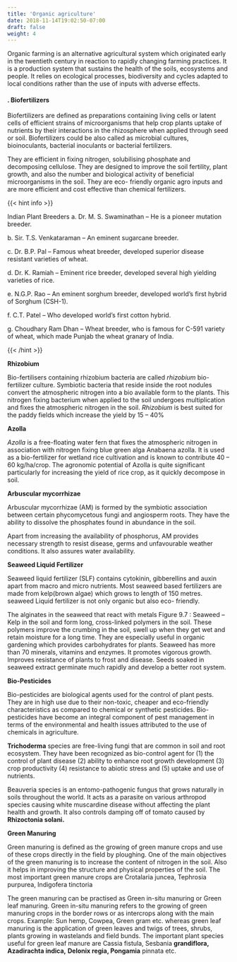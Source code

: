 ```yaml
---
title: 'Organic agriculture'
date: 2018-11-14T19:02:50-07:00
draft: false
weight: 4
---
```


Organic farming is an alternative agricultural
system which originated early in the twentieth
century in reaction to rapidly changing farming
practices. It is a production system that sustains
the health of the soils, ecosystems and people. It
relies on ecological processes, biodiversity and
cycles adapted to local conditions rather than
the use of inputs with adverse effects.

#### . Biofertilizers 

Biofertilizers are defined as preparations
containing living cells or latent cells of
efficient strains of microorganisms that
help crop plants uptake of nutrients by
their interactions in the rhizosphere when
applied through seed or soil. Biofertilizers
could be also called as microbial cultures,
bioinoculants, bacterial inoculants or
bacterial fertilizers.


They are efficient in fixing nitrogen,
solubilising phosphate and decomposing
cellulose. They are designed to improve
the soil fertility, plant growth, and also the
number and biological activity of beneficial
microorganisms in the soil. They are eco-
friendly organic agro inputs and are more
efficient and cost effective than chemical
fertilizers.

{{< hint info >}}

Indian Plant Breeders
a. Dr. M. S. Swaminathan – He is a
pioneer mutation breeder.

b. Sir. T.S. Venkataraman – An eminent
sugarcane breeder.


c. Dr. B.P. Pal – Famous wheat breeder,
developed superior disease resistant
varieties of wheat.


d. Dr. K. Ramiah – Eminent rice breeder,
developed several high yielding
varieties of rice.


e. N.G.P. Rao – An eminent sorghum
breeder, developed world’s first hybrid
of Sorghum (CSH-1).


f. C.T. Patel – Who developed world’s
first cotton hybrid.

g. Choudhary Ram Dhan – Wheat
breeder, who is famous for C-591
variety of wheat, which made Punjab
the wheat granary of India.

{{< /hint >}}



**Rhizobium**

Bio-fertilisers containing rhizobium bacteria
are called *rhizobium* bio-fertilizer culture.
Symbiotic bacteria that reside inside the root
nodules convert the atmospheric nitrogen
into a bio available form to the plants. This
nitrogen fixing bacterium when applied to the
soil undergoes multiplication and fixes the
atmospheric nitrogen in the soil. *Rhizobium* is
best suited for the paddy fields which increase
the yield by 15 – 40%




**Azolla**

*Azolla* is a free-floating water fern that fixes
the atmospheric nitrogen in association with
nitrogen fixing blue green alga Anabaena azolla.
It is used as a bio-fertilizer for wetland rice
cultivation and is known to contribute 40 – 60
kg/ha/crop. The agronomic potential of Azolla
is quite significant particularly for increasing the
yield of rice crop, as it quickly decompose in soil.





**Arbuscular mycorrhizae**

Arbuscular mycorrhizae (AM) is formed by
the symbiotic association between certain
phycomycetous fungi and angiosperm roots.
They have the ability to dissolve the phosphates
found in abundance in the soil.





Apart from increasing the availability of
phosphorus, AM provides necessary strength to
resist disease, germs and unfavourable weather
conditions. It also assures water availability.

**Seaweed Liquid Fertilizer**

Seaweed liquid fertilizer (SLF) contains
cytokinin, gibberellins and auxin apart from
macro and micro nutrients. Most seaweed based
fertilizers are made from kelp(brown algae)
which grows to length of 150 metres. seaweed
Liquid fertilizer is
not only organic
but also eco-
friendly.


 
The
alginates in the
seaweed
that
react with metals
Figure 9.7 : Seaweed – Kelp
in the soil and
form long, cross-linked polymers in the soil.
These polymers improve the crumbing in the
soil, swell up when they get wet and retain
moisture for a long time. They are especially
useful in organic gardening which provides
carbohydrates for plants. Seaweed has more
than 70 minerals, vitamins and enzymes. It
promotes vigorous growth. Improves resistance
of plants to frost and disease. Seeds soaked in
seaweed extract germinate much rapidly and
develop a better root system.

**Bio-Pesticides**

Bio-pesticides are biological agents used for the
control of plant pests. They are in high use due
to their non-toxic, cheaper and eco-friendly
characteristics as compared to chemical or
synthetic pesticides. Bio-pesticides have become
an integral component of pest management in
terms of the environmental and health issues
attributed to the use of chemicals in agriculture.


**Trichoderma** species are free-living fungi
that are common in soil and root ecosystem.
They have been recognized as bio-control agent
for (1) the control of plant disease (2) ability
to enhance root growth development (3) crop
productivity (4) resistance to abiotic stress and
(5) uptake and use of nutrients.

 

Beauveria species is an entomo-pathogenic
fungus that grows naturally in soils throughout
the world. It acts as a parasite on various
arthropod species causing white muscardine
disease without affecting the plant health and
growth. It also controls damping off of tomato
caused by **Rhizoctonia solani.**


**Green Manuring**

Green manuring is defined as the growing
of green manure crops and use of these crops
directly in the field by ploughing. One of the
main objectives of the green manuring is to
increase the content of nitrogen in the soil. Also
it helps in improving the structure and physical
properties of the soil. The most important green
manure crops are Crotalaria juncea, Tephrosia
purpurea, Indigofera tinctoria

The green manuring can be practised
as Green in-situ manuring or Green leaf
manuring. Green in-situ manuring refers to
the growing of green manuring crops in the
border rows or as intercrops along with the
main crops. Example: Sun hemp, Cowpea,
Green gram etc. whereas green leaf manuring
is the application of green leaves and twigs of
trees, shrubs, plants growing in wastelands
and field bunds. The important plant species
useful for green leaf manure are Cassia fistula,
Sesbania **grandiflora, Azadirachta indica,**
**Delonix regia, Pongamia** pinnata etc.